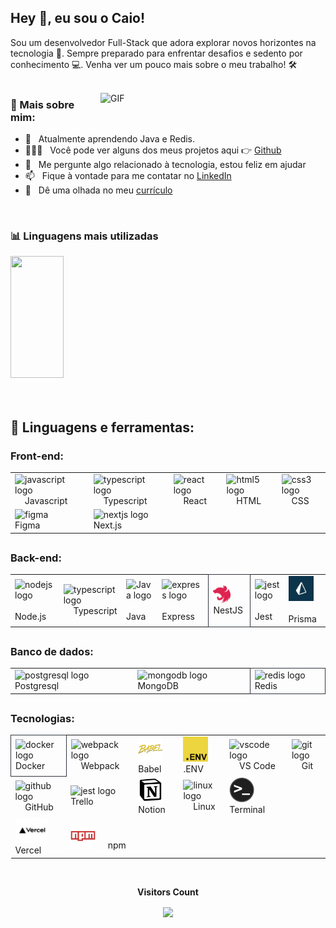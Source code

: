 ## Hey 👋, eu sou o Caio!

Sou um desenvolvedor Full-Stack que adora explorar novos horizontes na tecnologia 🚀. Sempre preparado para enfrentar desafios e sedento por conhecimento 💻. Venha ver um pouco mais sobre o meu trabalho! 🛠️
<br />
<br />

<img align="right" alt="GIF" src="https://raw.githubusercontent.com/rahul-jha98/rahul-jha98/main/techstack.gif" width="360px"/>

### 🧐 Mais sobre mim:
- 🌱 &nbsp; Atualmente aprendendo Java e Redis.
- 👨🏻‍💻 &nbsp; Você pode ver alguns dos meus projetos aqui 👉 [Github](https://github.com/CaioMenaBarreto?tab=repositories)
- 💬 &nbsp; Me pergunte algo relacionado à tecnologia, estou feliz em ajudar
- 📫 &nbsp; Fique à vontade para me contatar no [LinkedIn](https://www.linkedin.com/in/caio-barreto-dev/)
- 📝 &nbsp; Dê uma olhada no meu [currículo](https://drive.google.com/file/d/1FbLMV1yxdM3Di0KY-eHc4B-qczzIFXiV/view?usp=sharing)

<br />

### 📊 Linguagens mais utilizadas
<div align="start">  
  <img width="41%" height="195px" src="https://github-readme-stats.vercel.app/api/top-langs/?username=CaioMenaBarreto&layout=compact&hide_border=false&title_color=073ebd&text_color=black&bg_color=white" />
</div>
 
<br />
<br />

## 🔨 Linguagens e ferramentas:
  ### Front-end:
<div align="flex-start">
<table =>
  <tbody>
  <tr>
   <td>
       <img
          src="https://cdn.jsdelivr.net/gh/devicons/devicon/icons/javascript/javascript-original.svg"
          height="40"
          alt="javascript logo"
        />
        <img width="12" /> Javascript
      </td>
     <td>
        <img
          src="https://cdn.jsdelivr.net/gh/devicons/devicon/icons/typescript/typescript-original.svg"
          height="40"
          alt="typescript logo"
        />
        <img width="12" /> Typescript
      </td>
    <td>
        <img
          src="https://cdn.jsdelivr.net/gh/devicons/devicon/icons/react/react-original.svg"
          height="40"
          alt="react logo"
        />
        <img width="12" /> React
      </td>
     <td>
        <img
          src="https://cdn.jsdelivr.net/gh/devicons/devicon/icons/html5/html5-original.svg"
          height="40"
          alt="html5 logo"
        />
        <img width="12" /> HTML
      </td>
      <td>
        <img
          src="https://cdn.jsdelivr.net/gh/devicons/devicon/icons/css3/css3-original.svg"
          height="40"
          alt="css3 logo"
        />
        <img width="12" /> CSS
      </td>
  </tr>
    <tr>
      <td>
        <img
          src="https://www.vectorlogo.zone/logos/figma/figma-icon.svg"
          alt="figma"
          width="40"
          height="40"
        />
        <img width="12" /> Figma
      </td>
      <td>
        <img
          src="https://skillicons.dev/icons?i=nextjs"
          height="40"
          alt="nextjs logo"
        />
        <img width="12" /> Next.js
      </td>
    </tr>
  </tbody>
</table>
</div>


 ## 
 ### Back-end:
<div align="flex-start">
<table =>
  <tbody>
    <tr>
        <td>
        <img
          src="https://cdn.jsdelivr.net/gh/devicons/devicon/icons/nodejs/nodejs-original.svg"
          height="40"
          alt="nodejs logo"
        />
        <img width="12" /> Node.js
      </td>
       <td>
        <img
          src="https://cdn.jsdelivr.net/gh/devicons/devicon/icons/typescript/typescript-original.svg"
          height="40"
          alt="typescript logo"
        />
        <img width="12" /> Typescript
      </td>
      <td>
        <img
          src="https://cdn.jsdelivr.net/gh/devicons/devicon/icons/java/java-original.svg"
          height="40"
          alt="Java logo"
        />
        <img width="12" /> Java
      </td>
      <td>
        <img
          src="https://skillicons.dev/icons?i=express"
          height="40"
          alt="express logo"
        />
        <img width="12" /> Express
      </td>
      <td style="border:1px solid #30363d;" align="left" dir="row">
          <img src="https://raw.githubusercontent.com/devicons/devicon/master/icons/nestjs/nestjs-plain.svg"
            alt="nestjs" height="28" width="28" />
           NestJS
      </td>
       <td>
        <img
          src="https://cdn.jsdelivr.net/gh/devicons/devicon/icons/jest/jest-plain.svg"
          height="40"
          alt="jest logo"
        />
        <img width="12" /> Jest
      </td>
      <td>
        <img
          src="https://github.com/DarlanSchwartz/DarlanSchwartz/blob/main/Github%20readme%20images/prisma2.png?raw=true"
          alt="prisma"
          width="40"
          height="40"
        />
        <img width="12" /> Prisma
      </td>
    </tr>
  </tbody>
</table>
</div>

## 
### Banco de dados:
<div align="flex-start">
<table =>
  <tbody>
    <tr>
      <td>
        <img
          src="https://cdn.jsdelivr.net/gh/devicons/devicon/icons/postgresql/postgresql-original.svg"
          height="40"
          alt="postgresql logo"
        />
        <img width="12" /> Postgresql
      </td>
      <td>
        <img
          src="https://cdn.jsdelivr.net/gh/devicons/devicon/icons/mongodb/mongodb-original.svg"
          height="40"
          alt="mongodb logo"
        />
        <img width="12" /> MongoDB
      </td>
      <td style="border:1px solid #30363d;" align="left" dir="row">
          <img src="https://cdn.jsdelivr.net/gh/devicons/devicon/icons/redis/redis-original.svg" height="28" width="28"
            alt="redis logo" />
           Redis
      </td>
    </tr>
  </tbody>
</table>
</div>



## 
### Tecnologias:

<div align="flex-start">
<table =>
  <tbody>
  <tr>
    <tr>
      <td style="border:1px solid #30363d;" align="left" dir="row">
          <img src="https://cdn.jsdelivr.net/gh/devicons/devicon/icons/docker/docker-original.svg" height="28" width="28"
            alt="docker logo" />
           Docker
      </td>
      <td>
        <img
          src="https://cdn.jsdelivr.net/gh/devicons/devicon/icons/webpack/webpack-original.svg"
          height="40"
          alt="webpack logo"
        />
        <img width="12" /> Webpack
      </td>
      <td>
        <img
          src="https://github.com/devicons/devicon/blob/v2.15.1/icons/babel/babel-original.svg"
          alt="babel"
          width="40"
          height="40"
        />
        <img width="12" /> Babel
      </td>
       <td>
        <img
          src="https://raw.githubusercontent.com/DarlanSchwartz/DarlanSchwartz/main/Github%20readme%20images/env.png"
          height="40"
          alt="notion logo"
        />
        <img width="12" /> .ENV
      </td>
      <td>
        <img
          src="https://cdn.simpleicons.org/visualstudiocode/007ACC"
          height="40"
          alt="vscode logo"
        />
        <img width="12" /> VS Code
      </td>
      <td>
        <img
          src="https://cdn.jsdelivr.net/gh/devicons/devicon/icons/git/git-original.svg"
          height="40"
          alt="git logo"
        />
        <img width="12" /> Git
      </td>
    </tr>
    <tr>
       <td>
        <img
          src="https://skillicons.dev/icons?i=github"
          height="40"
          alt="github logo"
        />
        <img width="12" /> GitHub
      </td>
        <td>
        <img
          src="https://cdn.jsdelivr.net/gh/devicons/devicon/icons/trello/trello-plain.svg"
          height="40"
          alt="jest logo"
        />
        <img width="12" /> Trello
      </td>
        <td>
        <img
          src="https://raw.githubusercontent.com/DarlanSchwartz/DarlanSchwartz/main/Github%20readme%20images/notion.png"
          height="40"
          alt="notion logo"
        />
        <img width="12" /> Notion
      </td>
      <td>
        <img
          src="https://skillicons.dev/icons?i=linux"
          height="40"
          alt="linux logo"
        />
        <img width="12" /> Linux
      </td>
      <td>
        <img
          src="https://github.com/DarlanSchwartz/DarlanSchwartz/blob/main/Github%20readme%20images/terminal.png?raw=true"
          alt="nginx"
          width="40"
          height="40"
        />
        <img width="12" /> Terminal
      </td>
    </tr>
    <tr>
      <td>
        <img
          src="https://github.com/DarlanSchwartz/DarlanSchwartz/blob/main/Github%20readme%20images/vercel.jpg?raw=true"
          height="40"
          alt="amazonwebservices logo"
        />
        <img width="12" /> Vercel
      </td>
      <td>
        <img
          src="https://github.com/devicons/devicon/blob/v2.15.1/icons/npm/npm-original-wordmark.svg"?raw=true"
          height="40"
          alt="amazonwebservices logo"
        />
        <img width="12" /> npm
      </td>
    </tr>
  </tbody>
</table>
</div>


<div align="center">
<br><p align="centre"><b>Visitors Count</b></p>  
<p align="center"><img align="center" src="https://profile-counter.glitch.me/{CaioMenaBarreto}/count.svg" /></p> 
<br>
</div>

